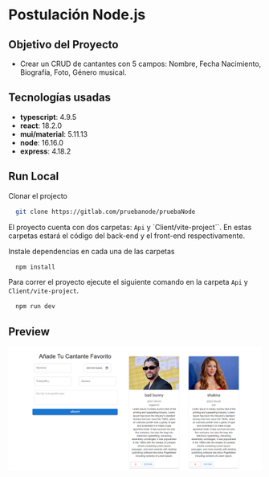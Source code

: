 # Postulación Node.js

## Objetivo del Proyecto

- Crear un CRUD de cantantes con 5 campos: Nombre, Fecha Nacimiento, Biografía, Foto, Género musical.

## Tecnologías usadas

- **typescript**: 4.9.5
- **react**: 18.2.0
- **mui/material**: 5.11.13
- **node**: 16.16.0
- **express**: 4.18.2

## Run Local

Clonar el projecto

```bash
  git clone https://gitlab.com/pruebanode/pruebaNode
```

El proyecto cuenta con dos carpetas: `Api` y `Client/vite-project``. En estas carpetas estará el código del back-end y el front-end respectivamente.

Instale dependencias en cada una de las carpetas

```bash
  npm install
```

Para correr el proyecto ejecute el siguiente comando en la carpeta `Api` y `Client/vite-project`.

```bash
  npm run dev
```

## Preview

<img  src="./Captura de pantalla 2023-05-06 215520.png" />
